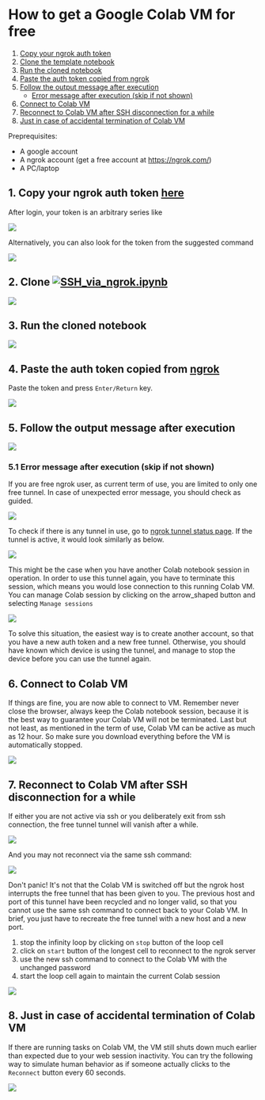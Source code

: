 # How to get a Google Colab VM for free


1. [Copy your ngrok auth token](#step1)
2. [Clone the template notebook](#step2)
3. [Run the cloned notebook](#step3)
4. [Paste the auth token copied from ngrok](#step4)
5. [Follow the output message after execution](#step5)  
   *  [Error message after execution (skip if not shown)](#step51)
6. [Connect to Colab VM](#step6)
7. [Reconnect to Colab VM after SSH disconnection for a while](#step7)
8. [Just in case of accidental termination of Colab VM](#step8)


Preprequisites:
* A google account
* A ngrok account (get a free account at https://ngrok.com/)
* A PC/laptop

## <a id="step1"></a>1. Copy your ngrok auth token [here](https://dashboard.ngrok.com/auth)

After login, your token is an arbitrary series like

<img src="img/ksnip_20201223-175717.png">

Alternatively, you can also look for the token from the suggested command

<img src="img/ksnip_20201223-180017.png">

## <a id="step2"></a>2. Clone [![SSH_via_ngrok.ipynb](https://colab.research.google.com/assets/colab-badge.svg)](https://colab.research.google.com/drive/1EBjyoBu_2DZZhbr4EbfoWU5hypR_f1lo)

<img src="img/ksnip_20201223-180732.png">

## <a id="step3"></a>3. Run the cloned notebook

<img src="img/ksnip_20201223-181322.png">

## <a id="step4"></a>4. Paste the auth token copied from [ngrok](https://dashboard.ngrok.com/auth)

Paste the token and press `Enter/Return` key.

<img src="img/ksnip_20201223-181904.png">

## <a id="step5"></a>5. Follow the output message after execution

<img src="img/ksnip_20201223-183003.png">

### <a id="step51"></a>5.1 Error message after execution (skip if not shown)

If you are free ngrok user, as current term of use, you are limited to only one free tunnel. In case of unexpected error message, you should check as guided.

<img src="img/ksnip_20201223-202438.png">

To check if there is any tunnel in use, go to [ngrok tunnel status page](https://dashboard.ngrok.com/status/tunnels). If the tunnel is active, it would look similarly as below.

<img src="img/ksnip_20201223-203223.png">

This might be the case when you have another Colab notebook session in operation. In order to use this tunnel again, you have to terminate this session, which means you would lose connection to this running Colab VM. You can manage Colab session by clicking on the arrow_shaped button and selecting `Manage sessions`

<img src="img/ksnip_20201223-204248.png">

To solve this situation, the easiest way is to create another account, so that you have a new auth token and a new free tunnel. Otherwise, you should have known which device is using the tunnel, and manage to stop the device before you can use the tunnel again.

## <a id="step6"></a>6. Connect to Colab VM

If things are fine, you are now able to connect to VM. Remember never close the browser, always keep the Colab notebook session, because it is the best way to guarantee your Colab VM will not be terminated. Last but not least, as mentioned in the term of use, Colab VM can be active as much as 12 hour. So make sure you download everything before the VM is automatically stopped.

<img src="img/ksnip_20201223-205310.png">

## <a id="step7"></a>7. Reconnect to Colab VM after SSH disconnection for a while

If either you are not active via ssh or you deliberately exit from ssh connection, the free tunnel tunnel will vanish after a while.

<img src="img/ksnip_20201224-001249.png">

And you may not reconnect via the same ssh command:

<img src="img/ksnip_20201224-001747.png">

Don't panic! It's not that the Colab VM is switched off but the ngrok host interrupts the free tunnel that has been given to you. The previous host and port of this tunnel have been recycled and no longer valid, so that you cannot use the same ssh command to connect back to your Colab VM. In brief, you just have to recreate the free tunnel with a new host and a new port.

1. stop the infinity loop by clicking on `stop` button of the loop cell
2. click on `start` button of the longest cell to reconnect to the ngrok server
3. use the new ssh command to connect to the Colab VM with the unchanged password
4. start the loop cell again to maintain the current Colab session

<img src="img/ksnip_20201223-214237.png">

## <a id="step8"></a>8. Just in case of accidental termination of Colab VM

If there are running tasks on Colab VM, the VM still shuts down much earlier than expected due to your web session inactivity. You can try the following way to simulate human behavior as if someone actually clicks to the `Reconnect` button every 60 seconds.

<img src="img/ksnip_20201223-212043.png">






